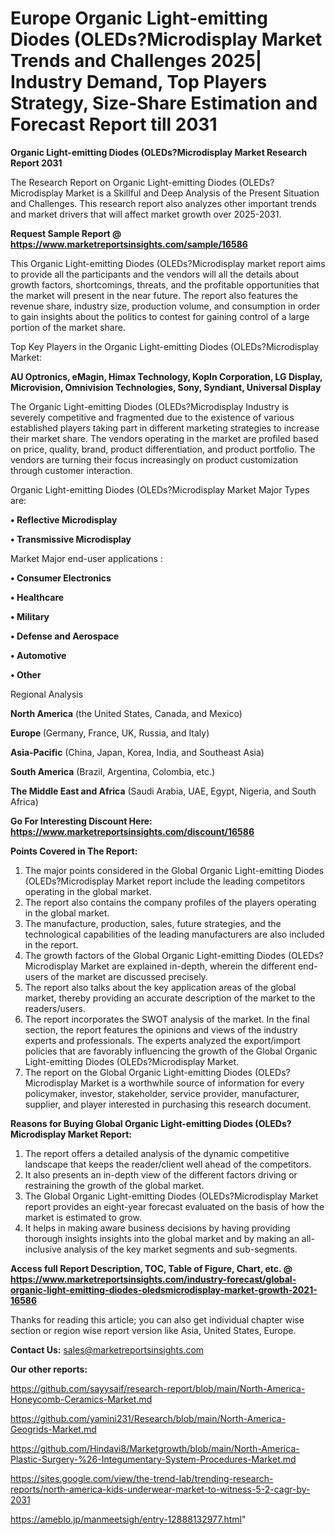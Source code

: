  # Europe Organic Light-emitting Diodes (OLEDs?Microdisplay Market Trends and Challenges 2025| Industry Demand, Top Players Strategy, Size-Share Estimation and Forecast Report till 2031

<strong>Organic Light-emitting Diodes (OLEDs?Microdisplay Market Research Report 2031</strong>

The Research Report on Organic Light-emitting Diodes (OLEDs?Microdisplay Market is a Skillful and Deep Analysis of the Present Situation and Challenges. This research report also analyzes other important trends and market drivers that will affect market growth over 2025-2031.

<strong>Request Sample Report @ <a href=https://www.marketreportsinsights.com/sample/16586>https://www.marketreportsinsights.com/sample/16586</a></strong>

This Organic Light-emitting Diodes (OLEDs?Microdisplay market report aims to provide all the participants and the vendors will all the details about growth factors, shortcomings, threats, and the profitable opportunities that the market will present in the near future. The report also features the revenue share, industry size, production volume, and consumption in order to gain insights about the politics to contest for gaining control of a large portion of the market share.

Top Key Players in the Organic Light-emitting Diodes (OLEDs?Microdisplay Market:

<strong>AU Optronics, eMagin, Himax Technology, KopIn Corporation, LG Display, Microvision, Omnivision Technologies, Sony, Syndiant, Universal Display</strong>

The Organic Light-emitting Diodes (OLEDs?Microdisplay Industry is severely competitive and fragmented due to the existence of various established players taking part in different marketing strategies to increase their market share. The vendors operating in the market are profiled based on price, quality, brand, product differentiation, and product portfolio. The vendors are turning their focus increasingly on product customization through customer interaction.

Organic Light-emitting Diodes (OLEDs?Microdisplay Market Major Types are:

<strong>• Reflective Microdisplay

• Transmissive Microdisplay</strong>

Market Major end-user applications :

<strong>• Consumer Electronics

• Healthcare

• Military

• Defense and Aerospace

• Automotive

• Other</strong>

Regional Analysis

</u><strong><b>North America</b></strong> (the United States, Canada, and Mexico)

<strong><b>Europe </b></strong>(Germany, France, UK, Russia, and Italy)

<strong><b>Asia-Pacific</b></strong> (China, Japan, Korea, India, and Southeast Asia)

<strong><b>South America</b></strong> (Brazil, Argentina, Colombia, etc.)

<strong><b>The Middle East and Africa</b></strong> (Saudi Arabia, UAE, Egypt, Nigeria, and South Africa)

<strong>Go For Interesting Discount Here: <a href=https://www.marketreportsinsights.com/discount/16586>https://www.marketreportsinsights.com/discount/16586</a></strong>

<strong>Points Covered in The Report:</strong>
<ol>
  <li>The major points considered in the Global Organic Light-emitting Diodes (OLEDs?Microdisplay Market report include the leading competitors operating in the global market.</li>
  <li>The report also contains the company profiles of the players operating in the global market.</li>
  <li>The manufacture, production, sales, future strategies, and the technological capabilities of the leading manufacturers are also included in the report.</li>
  <li>The growth factors of the Global Organic Light-emitting Diodes (OLEDs?Microdisplay Market are explained in-depth, wherein the different end-users of the market are discussed precisely.</li>
  <li>The report also talks about the key application areas of the global market, thereby providing an accurate description of the market to the readers/users.</li>
  <li>The report incorporates the SWOT analysis of the market. In the final section, the report features the opinions and views of the industry experts and professionals. The experts analyzed the export/import policies that are favorably influencing the growth of the Global Organic Light-emitting Diodes (OLEDs?Microdisplay Market.</li>
  <li>The report on the Global Organic Light-emitting Diodes (OLEDs?Microdisplay Market is a worthwhile source of information for every policymaker, investor, stakeholder, service provider, manufacturer, supplier, and player interested in purchasing this research document.</li>
</ol>
<strong>Reasons for Buying Global Organic Light-emitting Diodes (OLEDs?Microdisplay Market Report:</strong>

<ol>
  <li>The report offers a detailed analysis of the dynamic competitive landscape that keeps the reader/client well ahead of the competitors.</li>
  <li>It also presents an in-depth view of the different factors driving or restraining the growth of the global market.</li>
  <li>The Global Organic Light-emitting Diodes (OLEDs?Microdisplay Market report provides an eight-year forecast evaluated on the basis of how the market is estimated to grow.</li>
  <li>It helps in making aware business decisions by having providing thorough insights insights into the global market and by making an all-inclusive analysis of the key market segments and sub-segments.</li>
</ol>
<strong>Access full Report Description, TOC, Table of Figure, Chart, etc. @ <a href=https://www.marketreportsinsights.com/industry-forecast/global-organic-light-emitting-diodes-oledsmicrodisplay-market-growth-2021-16586>https://www.marketreportsinsights.com/industry-forecast/global-organic-light-emitting-diodes-oledsmicrodisplay-market-growth-2021-16586</a></strong>


Thanks for reading this article; you can also get individual chapter wise section or region wise report version like Asia, United States, Europe.

<strong>Contact Us:</strong>
sales@marketreportsinsights.com

<strong>Our other reports:</strong>

<a href=https://github.com/sayysaif/research-report/blob/main/North-America-Honeycomb-Ceramics-Market.md>https://github.com/sayysaif/research-report/blob/main/North-America-Honeycomb-Ceramics-Market.md</a>

<a href=https://github.com/yamini231/Research/blob/main/North-America-Geogrids-Market.md>https://github.com/yamini231/Research/blob/main/North-America-Geogrids-Market.md</a>

<a href=https://github.com/Hindavi8/Marketgrowth/blob/main/North-America-Plastic-Surgery-%26-Integumentary-System-Procedures-Market.md>https://github.com/Hindavi8/Marketgrowth/blob/main/North-America-Plastic-Surgery-%26-Integumentary-System-Procedures-Market.md</a>

<a href=https://sites.google.com/view/the-trend-lab/trending-research-reports/north-america-kids-underwear-market-to-witness-5-2-cagr-by-2031>https://sites.google.com/view/the-trend-lab/trending-research-reports/north-america-kids-underwear-market-to-witness-5-2-cagr-by-2031</a>

<a href=https://ameblo.jp/manmeetsigh/entry-12888132977.html>https://ameblo.jp/manmeetsigh/entry-12888132977.html</a>"
